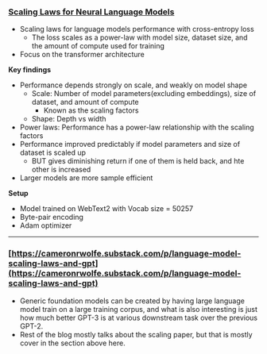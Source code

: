 ### [Scaling Laws for Neural Language Models](https://arxiv.org/pdf/2001.08361.pdf)

- Scaling laws for language models performance with cross-entropy loss
  - The loss scales as a power-law with model size, dataset size, and the amount of compute used for training 
- Focus on the transformer architecture

**Key findings**
- Performance depends strongly on scale, and weakly on model shape
  - Scale: Number of model parameters(excluding embeddings), size of dataset, and amount of compute
    - Known as the scaling factors
  - Shape: Depth vs width 
- Power laws: Performance has a power-law relationship with the scaling factors
- Performance improved predictably if model parameters and size of dataset is scaled up
  - BUT gives diminishing return if one of them is held back, and hte other is increased
- Larger models are more sample efficient

**Setup**
- Model trained on WebText2 with Vocab size = 50257
- Byte-pair encoding
- Adam optimizer

----

### [https://cameronrwolfe.substack.com/p/language-model-scaling-laws-and-gpt](https://cameronrwolfe.substack.com/p/language-model-scaling-laws-and-gpt)
- Generic foundation models can be created by having large language model train on a large training corpus, and what is also interesting is just how much better GPT-3 is at various downstream task over the previous GPT-2.
- Rest of the blog mostly talks about the scaling paper, but that is mostly cover in the section above here.
